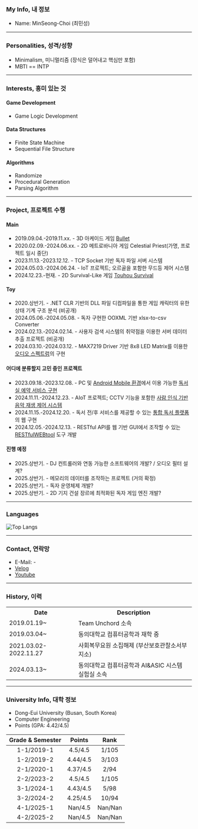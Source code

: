 ### My Info, 내 정보
- Name: MinSeong-Choi (최민성)

---

### Personalities, 성격/성향
- Minimalism, 미니멀리즘 (장식은 덜어내고 핵심만 포함)
- MBTI == INTP

---

### Interests, 흥미 있는 것
#### Game Development
- Game Logic Development
#### Data Structures
- Finite State Machine
- Sequential File Structure
#### Algorithms
- Randomize
- Procedural Generation
- Parsing Algorithm

---

### Project, 프로젝트 수행

#### Main
- 2019.09.04.-2019.11.xx. - 3D 아케이드 게임 [Bullet](https://github.com/nlime3141592/the-bullet)
- 2020.02.09.-2024.06.xx. - 2D 메트로바니아 게임 Celestial Priest(가명, 프로젝트 일시 중단)
- 2023.11.13.-2023.12.12. - TCP Socket 기반 독자 파일 서버 시스템
- 2024.05.03.-2024.06.24. - IoT 프로젝트; 오르골을 포함한 무드등 제어 시스템
- 2024.12.23.-현재. - 2D Survival-Like 게임 [Touhou Survival](https://github.com/9kyo-hwang/TouhouSurvival)

#### Toy
- 2020.상반기. - .NET CLR 기반의 DLL 파일 디컴파일을 통한 게임 캐릭터의 유한 상태 기계 구조 분석 (비공개)
- 2024.05.06.-2024.05.08. - 독자 구현한 OOXML 기반 xlsx-to-csv Converter
- 2024.02.13.-2024.02.14. - 사용자 검색 시스템의 취약점을 이용한 서버 데이터 추출 프로젝트 (비공개)
- 2024.03.10.-2024.03.12. - MAX7219 Driver 기반 8x8 LED Matrix를 이용한 [오디오 스펙트럼](https://github.com/nlime3141592/SoundVisualizer)의 구현

#### 어디에 분류할지 고민 중인 프로젝트
- 2023.09.18.-2023.12.08. - PC 및 [Android Mobile 환경](https://github.com/nlime3141592/StudyCafeAndroid01)에서 이용 가능한 [독서실 예약 서비스 구현](https://github.com/nlime3141592/StudyCafe00)
- 2024.11.11.-2024.12.23. - AIoT 프로젝트; CCTV 기능을 포함한 [사람 인식 기반 음악 재생 제어 시스템](https://github.com/nlime3141592/SmartMusicPlayerRPI)
- 2024.11.15.-2024.12.20. - 독서 전/후 서비스를 제공할 수 있는 [통합 독서 플랫폼](https://github.com/nlime3141592/ReadingService)의 웹 구현
- 2024.12.05.-2024.12.13. - RESTful API를 웹 기반 GUI에서 조작할 수 있는 [RESTfulWEBtool](https://github.com/nlime3141592/RESTfulWEBtool) 도구 개발

#### 진행 예정
- 2025.상반기. - DJ 컨트롤러와 연동 가능한 소프트웨어의 개발? / 오디오 필터 설계?
- 2025.상반기. - 메모리의 데이터를 조작하는 프로젝트 (거의 확정)
- 2025.상반기. - 독자 운영체제 개발?
- 2025.상반기. - 2D 기지 건설 장르에 최적화된 독자 게임 엔진 개발?

---

### Languages
![Top Langs](https://github-readme-stats.vercel.app/api/top-langs/?username=nlime3141592&langs_count=10&layout=compact)

---

### Contact, 연락망

- E-Mail: -
- [Velog](https://velog.io/@cheonghaming/posts)
- [Youtube](https://www.youtube.com/@%EC%B2%AD%ED%95%98%EB%B0%8D)

---

### History, 이력
<table>
  <tr>
    <th style="text-align: center">Date</th>
    <th style="text-align: center">Description</th>
  </tr>
  <tr>
    <td>2019.01.19~</td>
    <td>Team Unchord 소속</td>
  <tr>
    <td>2019.03.04~</td>
    <td>동의대학교 컴퓨터공학과 재학 중</td>
  </tr>
  <tr>
    <td>2021.03.02-2022.11.27</td>
    <td>사회복무요원 소집해제 (부산보호관찰소서부지소)</td>
  </tr>
  <tr>
    <td>2024.03.13~</td>
    <td>동의대학교 컴퓨터공학과 AI&ASIC 시스템 실험실 소속</td>
  </tr>
</table>

---

### University Info, 대학 정보
- Dong-Eui University (Busan, South Korea)
- Computer Engineering
- Points (GPA: 4.42/4.5)

|Grade & Semester|Points|Rank|
|:--------------:|:----:|:--:|
|1-1/2019-1|4.5/4.5|1/105|
|1-2/2019-2|4.44/4.5|3/103|
|2-1/2020-1|4.37/4.5|2/94|
|2-2/2023-2|4.5/4.5|1/105|
|3-1/2024-1|4.43/4.5|5/98|
|3-2/2024-2|4.25/4.5|10/94|
|4-1/2025-1|Nan/4.5|Nan/Nan|
|4-2/2025-2|Nan/4.5|Nan/Nan|
